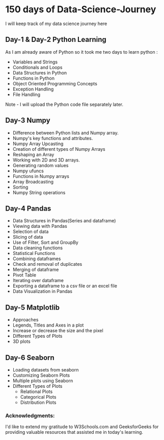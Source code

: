 # 150 days of Data-Science-Journey
I will keep track of my data science journey here

## Day-1 & Day-2 Python Learning
As I am already aware of Python so it took me two days to learn python :
- Variables and Strings
- Conditionals and Loops
- Data Structures in Python
- Functions in Python
- Object Oriented Programming Concepts
- Exception Handling
- File Handling

Note - I will upload the Python code file separately later.

## Day-3 Numpy
- Difference between Python lists and Numpy array.
- Numpy's key functions and attributes.
- Numpy Array Upcasting
- Creation of different types of Numpy Arrays 
- Reshaping an Array
- Working with 2D and 3D arrays.
- Generating random values
- Numpy ufuncs
- Functions in Numpy arrays
- Array Broadcasting
- Sorting
- Numpy String operations

## Day-4 Pandas
- Data Structures in Pandas(Series and dataframe)
- Viewing data with Pandas
- Selection of data
- Slicing of data
- Use of Filter, Sort and GroupBy
- Data cleaning functions
- Statistical Functions
- Combining dataframes
- Check and removal of duplicates
- Merging of dataframe
- Pivot Table
- Iterating over dataframe
- Exporting a dataframe to a csv file or an excel file
- Data Visualization in Pandas

## Day-5 Matplotlib
- Approaches
- Legends, Titles and Axes in a plot
- Increase or decrease the size and the pixel
- Different Types of Plots
- 3D plots

## Day-6 Seaborn
- Loading datasets from seaborn
- Customizing Seaborn Plots
- Multiple plots using Seaborn
- Different Types of Plots
    - Relational Plots
    - Categorical Plots
    - Distribution Plots
    

### Acknowledgments:
I'd like to extend my gratitude to W3Schools.com and GeeksforGeeks for providing valuable resources that assisted me in today's learning.

